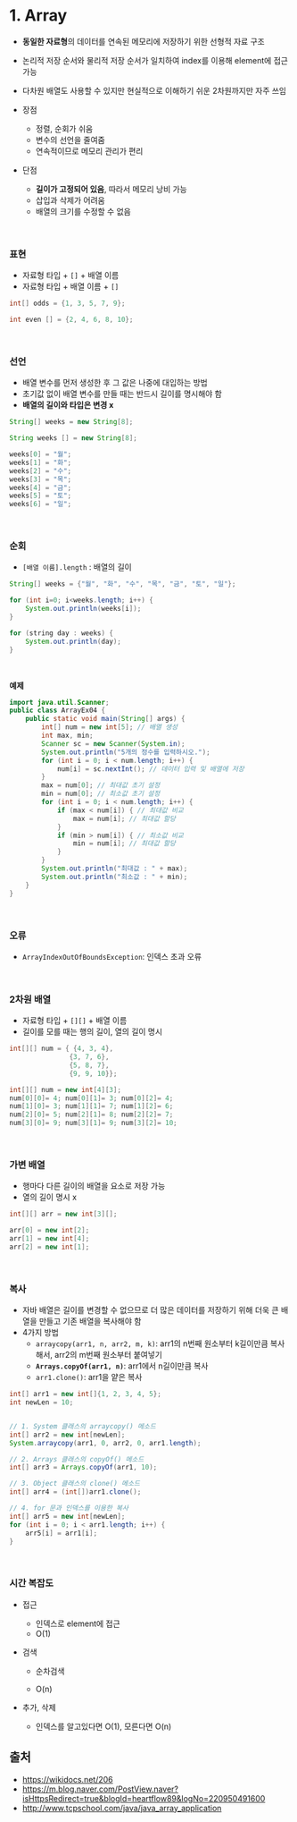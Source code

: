 # 1. Array

- **동일한 자료형**의 데이터를 연속된 메모리에 저장하기 위한 선형적 자료 구조
- 논리적 저장 순서와 물리적 저장 순서가 일치하여 index를 이용해 element에 접근 가능
- 다차원 배열도 사용할 수 있지만 현실적으로 이해하기 쉬운 2차원까지만 자주 쓰임

- 장점
  - 정렬, 순회가 쉬움
  - 변수의 선언을 줄여줌
  - 연속적이므로 메모리 관리가 편리
- 단점
  - **길이가 고정되어 있음**, 따라서 메모리 낭비 가능
  - 삽입과 삭제가 어려움
  - 배열의 크기를 수정할 수 없음

<br>

### 표현

- 자료형 타입 + `[]` + 배열 이름
- 자료형 타입 + 배열 이름 + `[]`

```java
int[] odds = {1, 3, 5, 7, 9};

int even [] = {2, 4, 6, 8, 10};
```

<br>

### 선언

- 배열 변수를 먼저 생성한 후 그 값은 나중에 대입하는 방법
- 초기값 없이 배열 변수를 만들 때는 반드시 길이를 명시해야 함
- **배열의 길이와 타입은 변경 x**

```java
String[] weeks = new String[8];

String weeks [] = new String[8];

weeks[0] = "월";
weeks[1] = "화";
weeks[2] = "수";
weeks[3] = "목";
weeks[4] = "금";
weeks[5] = "토";
weeks[6] = "일";
```

<br>

### 순회

- `[배열 이름].length` : 배열의 길이

```java
String[] weeks = {"월", "화", "수", "목", "금", "토", "일"};

for (int i=0; i<weeks.length; i++) {
    System.out.println(weeks[i]);
}

for (string day : weeks) {
    System.out.println(day);
}
```

<br>

**예제**

```java
import java.util.Scanner;
public class ArrayEx04 {
	public static void main(String[] args) {
		int[] num = new int[5]; // 배열 생성
		int max, min;
		Scanner sc = new Scanner(System.in);
		System.out.println("5개의 정수를 입력하시오.");
		for (int i = 0; i < num.length; i++) {
			num[i] = sc.nextInt(); // 데이터 입력 및 배열에 저장
		}
		max = num[0]; // 최대값 초기 설정
		min = num[0]; // 최소값 초기 설정
		for (int i = 0; i < num.length; i++) {
			if (max < num[i]) { // 최대값 비교
				max = num[i]; // 최대값 할당
			}
			if (min > num[i]) { // 최소값 비교
				min = num[i]; // 최대값 할당
			}
		}
		System.out.println("최대값 : " + max);
		System.out.println("최소값 : " + min);
	}
}
```

<br>

### 오류

- `ArrayIndexOutOfBoundsException`: 인덱스 초과 오류

<br>

### 2차원 배열

- 자료형 타입 + `[][]` + 배열 이름
- 길이를 모를 때는 행의 길이, 열의 길이 명시

```java
int[][] num = { {4, 3, 4},
               {3, 7, 6},
               {5, 8, 7},
               {9, 9, 10}};

int[][] num = new int[4][3];
num[0][0]= 4; num[0][1]= 3; num[0][2]= 4;
num[1][0]= 3; num[1][1]= 7; num[1][2]= 6;
num[2][0]= 5; num[2][1]= 8; num[2][2]= 7;
num[3][0]= 9; num[3][1]= 9; num[3][2]= 10;
```

<br>

### 가변 배열

- 행마다 다른 길이의 배열을 요소로 저장 가능
- 열의 길이 명시 x

```java
int[][] arr = new int[3][];

arr[0] = new int[2];
arr[1] = new int[4];
arr[2] = new int[1];
```

<br>

### 복사

- 자바 배열은 길이를 변경할 수 없으므로 더 많은 데이터를 저장하기 위해 더욱 큰 배열을 만들고 기존 배열을 복사해야 함
- 4가지 방법
  - `arraycopy(arr1, n, arr2, m, k)`:  arr1의 n번째 원소부터 k길이만큼 복사해서, arr2의 m번째 원소부터 붙여넣기
  - **`Arrays.copyOf(arr1, n)`**: arr1에서 n길이만큼 복사
  - `arr1.clone()`: arr1을 얕은 복사

```java
int[] arr1 = new int[]{1, 2, 3, 4, 5};
int newLen = 10;


// 1. System 클래스의 arraycopy() 메소드
int[] arr2 = new int[newLen];
System.arraycopy(arr1, 0, arr2, 0, arr1.length);

// 2. Arrays 클래스의 copyOf() 메소드
int[] arr3 = Arrays.copyOf(arr1, 10);

// 3. Object 클래스의 clone() 메소드
int[] arr4 = (int[])arr1.clone();

// 4. for 문과 인덱스를 이용한 복사
int[] arr5 = new int[newLen];
for (int i = 0; i < arr1.length; i++) {
    arr5[i] = arr1[i];
}
```

<br>

### 시간 복잡도

- 접근

  - 인덱스로 element에 접근
  - O(1)

- 검색

  - 순차검색

  - O(n)

- 추가, 삭제

  - 인덱스를 알고있다면 O(1), 모른다면 O(n)



## 출처

- https://wikidocs.net/206
- https://m.blog.naver.com/PostView.naver?isHttpsRedirect=true&blogId=heartflow89&logNo=220950491600
- http://www.tcpschool.com/java/java_array_application